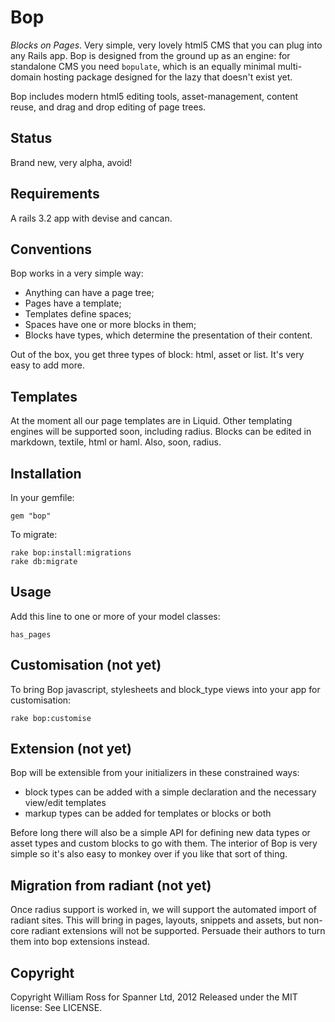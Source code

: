 # Bop

*Blocks on Pages*. Very simple, very lovely html5 CMS that you can plug into any Rails app. Bop is designed
from the ground up as an engine: for standalone CMS you need `bopulate`, which is an equally minimal
multi-domain hosting package designed for the lazy that doesn't exist yet.

Bop includes modern html5 editing tools, asset-management, content reuse, and drag and drop editing of
page trees.

## Status

Brand new, very alpha, avoid!

## Requirements

A rails 3.2 app with devise and cancan.

## Conventions

Bop works in a very simple way:

* Anything can have a page tree;
* Pages have a template;
* Templates define spaces;
* Spaces have one or more blocks in them;
* Blocks have types, which determine the presentation of their content.

Out of the box, you get three types of block: html, asset or list. It's very easy to add more.

## Templates

At the moment all our page templates are in Liquid. Other templating engines will be supported soon, including
radius. Blocks can be edited in markdown, textile, html or haml. Also, soon, radius.

## Installation

In your gemfile:

    gem "bop"

To migrate:

    rake bop:install:migrations
    rake db:migrate

## Usage

Add this line to one or more of your model classes:

    has_pages

## Customisation (not yet)

To bring Bop javascript, stylesheets and block_type views into your app for customisation:

    rake bop:customise

## Extension (not yet)

Bop will be extensible from your initializers in these constrained ways:

* block types can be added with a simple declaration and the necessary view/edit templates
* markup types can be added for templates or blocks or both

Before long there will also be a simple API for defining new data types or asset types and custom blocks to go 
with them. The interior of Bop is very simple so it's also easy to monkey over if you like that sort of thing.

## Migration from radiant (not yet)

Once radius support is worked in, we will support the automated import of radiant sites. This will bring in
pages, layouts, snippets and assets, but non-core radiant extensions will not be supported. Persuade their 
authors to turn them into bop extensions instead.

## Copyright

Copyright William Ross for Spanner Ltd, 2012
Released under the MIT license: See LICENSE.





